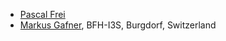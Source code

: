 - [Pascal Frei](paescu.frei@gmail.com)
- [Markus Gafner](markus.gafner@bfh.ch), BFH-I3S, Burgdorf, Switzerland
